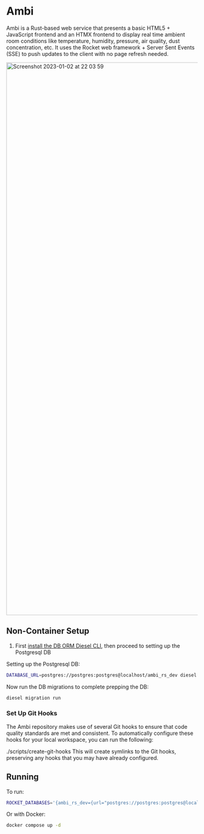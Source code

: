# Ambi

Ambi is a Rust-based web service that presents a basic HTML5 + JavaScript frontend and an HTMX frontend to display real time ambient room conditions like temperature, humidity, pressure, air quality, dust concentration, etc. It uses the Rocket web framework + Server Sent Events (SSE) to push updates to the client with no page refresh needed.

<img width="1455" alt="Screenshot 2023-01-02 at 22 03 59" src="https://user-images.githubusercontent.com/3219120/210298784-cd1479e5-ef1b-4e81-b213-22dba83ec6bb.png">

## Non-Container Setup

1. First [install the DB ORM Diesel CLI](https://diesel.rs/guides/getting-started), then proceed to setting up the Postgresql DB

Setting up the Postgresql DB:
```sh
DATABASE_URL=postgres://postgres:postgres@localhost/ambi_rs_dev diesel setup
```

Now run the DB migrations to complete prepping the DB:
```sh
diesel migration run
```

### Set Up Git Hooks

The Ambi repository makes use of several Git hooks to ensure that code quality standards are met and consistent. To automatically configure these hooks for your local workspace, you can run the following:

./scripts/create-git-hooks
This will create symlinks to the Git hooks, preserving any hooks that you may have already configured.

## Running

To run:
```sh
ROCKET_DATABASES='{ambi_rs_dev={url="postgres://postgres:postgres@localhost/ambi_rs_dev"}}' cargo run
```

Or with Docker:
```sh
docker compose up -d
```
